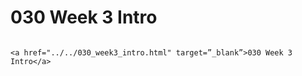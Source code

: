 # 030 Week 3 Intro

```{admonition} Click link below to view slides in new tab

<a href="../../030_week3_intro.html" target=”_blank”>030 Week 3 Intro</a>

```
